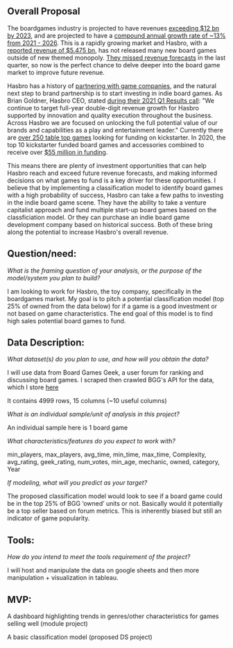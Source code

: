 ## Overall Proposal


The boardgames industry is projected to have revenues [exceeding $12 bn by 2023](https://www.prnewswire.com/news-releases/board-games-market---global-outlook-and-forecast-2018-2023-300763553.html), and are projected to have a [compound annual growth rate of ~13% from 2021 - 2026](https://www.reportlinker.com/p05482343/Board-Games-Market-Global-Outlook-and-Forecast.html). This is a rapidly growing market and Hasbro, with a [reported revenue of $5.475 bn](https://www.macrotrends.net/stocks/charts/HAS/hasbro/revenue), has not released many new board games outside of new themed monopoly. [They missed revenue forecasts](https://www.thestreet.com/investing/hasbro-swings-to-first-quarter-profit-misses-on-revenue) in the last quarter, so now is the perfect chance to delve deeper into the board game market to improve future revenue. 

Hasbro has a history of [partnering with game companies](https://www.cnbc.com/2021/04/13/hasbro-partners-with-roblox-to-develop-monopoly-and-nerf-products.html), and the natural next step to brand partnership is to start investing in indie board games. As Brian Goldner, Hasbro CEO, stated [during their 2021 Q1 Results call](https://investor.hasbro.com/news-releases/news-release-details/hasbro-reports-first-quarter-2021-financial-results): 
"We continue to target full-year double-digit revenue growth for Hasbro supported by innovation and quality execution throughout the business. Across Hasbro we are focused on unlocking the full potential value of our brands and capabilities as a play and entertainment leader."
Currently there are [over 250 table top games](https://www.kickstarter.com/discover/advanced?state=live&category_id=34&sort=magic&seed=2702421&page=1) looking for funding on kickstarter. In 2020, the top 10 kickstarter funded board games and accessories combined to receive over [$55 million in funding](https://www.polygon.com/2020/12/22/22195749/kickstarter-top-10-highest-funded-campaigns-2020-video-games-board-games). 

This means there are plenty of investment opportunities that can help Hasbro reach and exceed future revenue forecasts, and making informed decisions on what games to fund is a key driver for these opportunities. I believe that by implementing a classification model to identify board games with a high probability of success, Hasbro can take a few paths to investing in the indie board game scene. They have the ability to take a venture capitalist approach and fund multiple start-up board games based on the classficiation model. Or they can purchase an indie board game development company based on historical success. Both of these bring along the potential to increase Hasbro's overall revenue.

## Question/need:
*What is the framing question of your analysis, or the purpose of the model/system you plan to build?*


I am looking to work for Hasbro, the toy company, specifically in the boardgames market. My goal is to pitch a potential classification model (top 25% of owned from the data below) for if a game is a good investment or not based on game characteristics. The end goal of this model is to find high sales potential board games to fund.

## Data Description:
*What dataset(s) do you plan to use, and how will you obtain the data?*

I will use data from Board Games Geek, a user forum for ranking and discussing board games.
I scraped then crawled BGG's API for the data, which I store [here](https://docs.google.com/spreadsheets/d/1N-DjsJLlzr47ExjPzLv-RoBvkZrRhgc6mOURbDNmqZw/edit?usp=sharing)

It contains 4999 rows, 15 columns (~10 useful columns)


*What is an individual sample/unit of analysis in this project?*


An individual sample here is 1 board game


*What characteristics/features do you expect to work with?*


min_players, max_players, avg_time, min_time, max_time, Complexity, avg_rating, geek_rating, num_votes, min_age, mechanic, owned, category, Year


*If modeling, what will you predict as your target?*


The proposed classification model would look to see if a board game could be in the top 25% of BGG ‘owned’ units or not. Basically would it potentially be a top seller based on forum metrics. This is inherently biased but still an indicator of game popularity.



## Tools:
*How do you intend to meet the tools requirement of the project?*


I will host and manipulate the data on google sheets and then more manipulation + visualization in tableau.


## MVP:
A dashboard highlighting trends in genres/other characteristics for games selling well (module project)

A basic classification model (proposed DS project)

